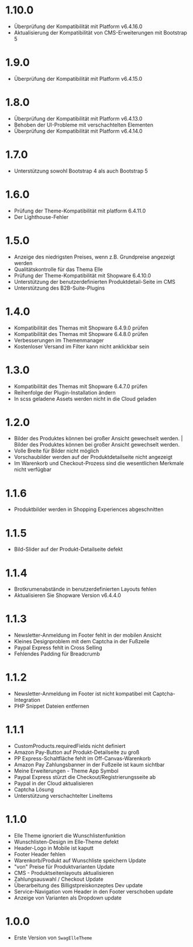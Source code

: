 # 1.10.0
- Überprüfung der Kompatibilität mit Platform v6.4.16.0
- Aktualisierung der Kompatibilität von CMS-Erweiterungen mit Bootstrap 5

# 1.9.0
- Überprüfung der Kompatibilität mit Platform v6.4.15.0

# 1.8.0
- Überprüfung der Kompatibilität mit Platform v6.4.13.0
- Behoben der UI-Probleme mit verschachtelten Elementen
- Überprüfung der Kompatibilität mit Platform v6.4.14.0

# 1.7.0
- Unterstützung sowohl Bootstrap 4 als auch Bootstrap 5

# 1.6.0
- Prüfung der Theme-Kompatibilität mit platform 6.4.11.0
- Der Lighthouse-Fehler

# 1.5.0
- Anzeige des niedrigsten Preises, wenn z.B. Grundpreise angezeigt werden
- Qualitätskontrolle für das Thema Elle
- Prüfung der Theme-Kompatibilität mit Shopware 6.4.10.0
- Unterstützung der benutzerdefinierten Produktdetail-Seite im CMS
- Unterstützung des B2B-Suite-Plugins

# 1.4.0
- Kompatibilität des Themas mit Shopware 6.4.9.0 prüfen
- Kompatibilität des Themas mit Shopware 6.4.8.0 prüfen
- Verbesserungen im Themenmanager
- Kostenloser Versand im Filter kann nicht anklickbar sein

# 1.3.0
- Kompatibilität des Themas mit Shopware 6.4.7.0 prüfen
- Reihenfolge der Plugin-Installation ändern
- In scss geladene Assets werden nicht in die Cloud geladen

# 1.2.0
- Bilder des Produktes können bei großer Ansicht gewechselt werden. | Bilder des Produktes können bei großer Ansicht gewechselt werden.
- Volle Breite für Bilder nicht möglich
- Vorschaubilder werden auf der Produktdetailseite nicht angezeigt
- Im Warenkorb und Checkout-Prozess sind die wesentlichen Merkmale nicht verfügbar

# 1.1.6
- Produktbilder werden in Shopping Experiences abgeschnitten

# 1.1.5
- Bild-Slider auf der Produkt-Detailseite defekt

# 1.1.4
- Brotkrumenabstände in benutzerdefinierten Layouts fehlen
- Aktualisieren Sie Shopware Version v6.4.4.0

# 1.1.3
- Newsletter-Anmeldung im Footer fehlt in der mobilen Ansicht
- Kleines Designproblem mit dem Captcha in der Fußzeile
- Paypal Express fehlt in Cross Selling
- Fehlendes Padding für Breadcrumb

# 1.1.2
- Newsletter-Anmeldung im Footer ist nicht kompatibel mit Captcha-Integration
- PHP Snippet Dateien entfernen

# 1.1.1
- CustomProducts.requiredFields nicht definiert
- Amazon Pay-Button auf Produkt-Detailseite zu groß
- PP Express-Schaltfläche fehlt im Off-Canvas-Warenkorb
- Amazon Pay Zahlungsbanner in der Fußzeile ist kaum sichtbar
- Meine Erweiterungen - Theme App Symbol
- Paypal Express stürzt die Checkout/Registrierungsseite ab
- Paypal in der Cloud aktualisieren
- Captcha Lösung
- Unterstützung verschachtelter LineItems

# 1.1.0
- Elle Theme ignoriert die Wunschlistenfunktion
- Wunschlisten-Design im Elle-Theme defekt
- Header-Logo in Mobile ist kaputt
- Footer Header fehlen
- Warenkorb/Produkt auf Wunschliste speichern Update
- "von" Preise für Produktvarianten Update
- CMS - Produktseitenlayouts aktualisieren
- Zahlungsauswahl / Checkout Update
- Überarbeitung des Billigstpreiskonzeptes Dev update
- Service-Navigation vom Header in den Footer verschoben update
- Anzeige von Varianten als Dropdown update

# 1.0.0
- Erste Version von `SwagElleTheme`
